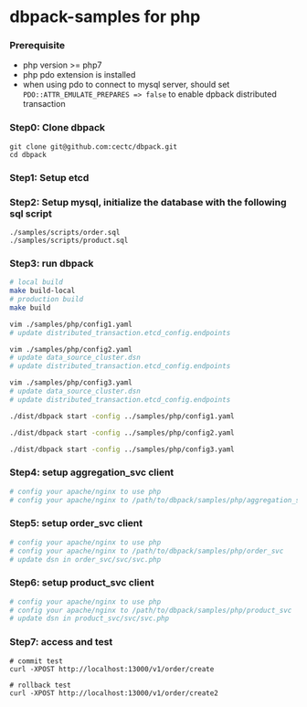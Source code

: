 # dbpack-samples for php

### Prerequisite
- php version >= php7
- php pdo extension is installed
- when using pdo to connect to mysql server, should set `PDO::ATTR_EMULATE_PREPARES => false` to enable dpback distributed transaction

### Step0: Clone dbpack
```shell
git clone git@github.com:cectc/dbpack.git
cd dbpack
```

### Step1: Setup etcd

### Step2: Setup mysql, initialize the database with the following sql script
```
./samples/scripts/order.sql
./samples/scripts/product.sql
```

### Step3: run dbpack
```bash
# local build
make build-local
# production build
make build

vim ./samples/php/config1.yaml
# update distributed_transaction.etcd_config.endpoints

vim ./samples/php/config2.yaml
# update data_source_cluster.dsn
# update distributed_transaction.etcd_config.endpoints

vim ./samples/php/config3.yaml
# update data_source_cluster.dsn
# update distributed_transaction.etcd_config.endpoints

./dist/dbpack start -config ../samples/php/config1.yaml

./dist/dbpack start -config ../samples/php/config2.yaml

./dist/dbpack start -config ../samples/php/config3.yaml
```

### Step4: setup aggregation_svc client
```bash
# config your apache/nginx to use php
# config your apache/nginx to /path/to/dbpack/samples/php/aggregation_svc
```

### Step5: setup order_svc client
```bash
# config your apache/nginx to use php
# config your apache/nginx to /path/to/dbpack/samples/php/order_svc
# update dsn in order_svc/svc/svc.php
```

### Step6: setup product_svc client
```bash
# config your apache/nginx to use php
# config your apache/nginx to /path/to/dbpack/samples/php/product_svc
# update dsn in product_svc/svc/svc.php
```

### Step7: access and test
```
# commit test
curl -XPOST http://localhost:13000/v1/order/create

# rollback test
curl -XPOST http://localhost:13000/v1/order/create2
```